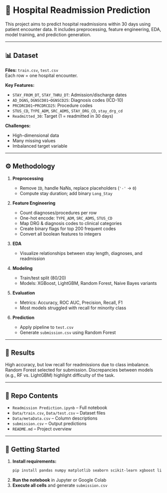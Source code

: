 # 🏥 Hospital Readmission Prediction

This project aims to predict hospital readmissions within 30 days using patient encounter data. It includes preprocessing, feature engineering, EDA, model training, and prediction generation.

---

## 📊 Dataset

**Files:** `train.csv`, `test.csv`  
Each row = one hospital encounter.

**Key Features:**
- `STAY_FROM_DT`, `STAY_THRU_DT`: Admission/discharge dates  
- `AD_DGNS`, `DGNSCD01`–`DGNSCD25`: Diagnosis codes (ICD-10)  
- `PRCDRCD01`–`PRCDRCD25`: Procedure codes  
- `STUS_CD`, `TYPE_ADM`, `SRC_ADMS`, `STAY_DRG_CD`, `stay_drg_cd`  
- `Readmitted_30`: Target (1 = readmitted in 30 days)

**Challenges:**  
- High-dimensional data  
- Many missing values  
- Imbalanced target variable

---

## ⚙️ Methodology

1. **Preprocessing**
   - Remove `ID`, handle NaNs, replace placeholders (`'-'` → `0`)
   - Compute stay duration; add binary `Long_Stay`

2. **Feature Engineering**
   - Count diagnoses/procedures per row  
   - One-hot encode: `TYPE_ADM`, `SRC_ADMS`, `STUS_CD`  
   - Map DRG & diagnosis codes to clinical categories  
   - Create binary flags for top 200 frequent codes  
   - Convert all boolean features to integers

3. **EDA**
   - Visualize relationships between stay length, diagnoses, and readmission

4. **Modeling**
   - Train/test split (80/20)  
   - Models: XGBoost, LightGBM, Random Forest, Naive Bayes variants

5. **Evaluation**
   - Metrics: Accuracy, ROC AUC, Precision, Recall, F1  
   - Most models struggled with recall for minority class

6. **Prediction**
   - Apply pipeline to `test.csv`  
   - Generate `submission.csv` using Random Forest

---

## 🧪 Results

High accuracy, but low recall for readmissions due to class imbalance. Random Forest selected for submission. Discrepancies between models (e.g., RF vs. LightGBM) highlight difficulty of the task.

---

## 📁 Repo Contents

- `Readmission Prediction.ipynb` – Full notebook  
- `Data/train.csv`, `Data/test.csv` – Dataset files  
- `Data/metaData.csv` – Column descriptions  
- `submission.csv` – Output predictions  
- `README.md` – Project overview

---

## 🚀 Getting Started

1. **Install requirements:**
   ```bash
   pip install pandas numpy matplotlib seaborn scikit-learn xgboost lightgbm
   ```
2. **Run the notebook** in Jupyter or Google Colab  
3. **Execute all cells** and generate `submission.csv`